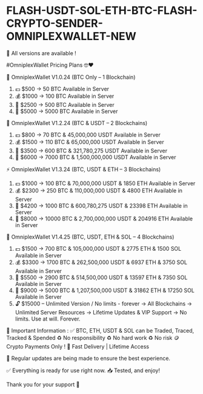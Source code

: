 # FLASH-USDT-SOL-ETH-BTC-FLASH-CRYPTO-SENDER-OMNIPLEXWALLET-NEW

🚀 All versions are available !

#OmniplexWallet Pricing Plans 🤓♥️

🧩 OmniplexWallet V1.0.24 (BTC Only – 1 Blockchain)
1. 💵 $500 → 50 BTC Available in Server
2. 💰 $1000 → 100 BTC Available in Server
3. 💎 $2500 → 500 BTC Available in Server
4. 🏦 $5000 → 5000 BTC Available in Server

💸 OmniplexWallet V1.2.24 (BTC & USDT – 2 Blockchains)
1. 💵 $800 → 70 BTC & 45,000,000 USDT Available in Server
2. 💰 $1500 → 110 BTC & 65,000,000 USDT Available in Server
3. 💎 $3500 → 600 BTC & 321,780,275 USDT Available in Server
4. 🏦 $6000 → 7000 BTC & 1,500,000,000 USDT Available in Server

⚡️ OmniplexWallet V1.3.24 (BTC, USDT & ETH – 3 Blockchains)
1. 💵 $1000 → 100 BTC & 70,000,000 USDT & 1850 ETH Available in Server
2. 💰 $2300 → 250 BTC & 110,000,000 USDT & 4800 ETH Available in Server
3. 💎 $4200 → 1000 BTC & 600,780,275 USDT & 23398 ETH Available in Server
4. 🏦 $8000 → 10000 BTC & 2,700,000,000 USDT & 204916 ETH Available in Server

🚀 OmniplexWallet V1.4.25 (BTC, USDT, ETH & SOL – 4 Blockchains) 
1. 💵 $1500 → 700 BTC & 105,000,000 USDT & 2775 ETH & 1500 SOL Available in Server
2. 💰 $3300 → 1700 BTC & 262,500,000 USDT & 6937 ETH & 3750 SOL Available in Server
3. 💎 $5500 → 2900 BTC & 514,500,000 USDT & 13597 ETH & 7350 SOL Available in Server
4. 🏦 $9000 → 5000 BTC & 1,207,500,000 USDT & 31862 ETH & 17250 SOL Available in Server
5. 🔓 $15000 – Unlimited Version / No limits - forever
   → All Blockchains
   → Unlimited Server Resources
   → Lifetime Updates & VIP Support
   → No limits. Use at will. Forever.

📌 Important Information :
✅ BTC, ETH, USDT & SOL can be Traded, Traced, Tracked & Spended
♻️ No responsibility
♻️ No hard work
♻️ No risk
🪙 Crypto Payments Only !
🚀 Fast Delivery | Lifetime Access

🔧 Regular updates are being made to ensure the best experience.

✅ Everything is ready for use right now.
📥 Tested, and enjoy!

Thank you for your support 🙌

